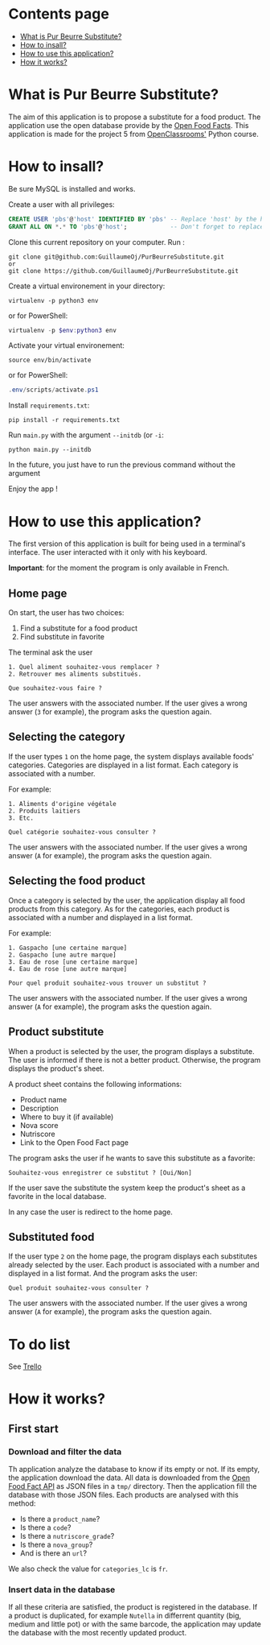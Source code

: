 # Contents page
- [What is Pur Beurre Substitute?](#what-is-pur-beurre-substitute)
- [How to insall?](#how-to-install)
- [How to use this application?](#how-to-use-this-application)
- [How it works?](#how-it-works)

# What is Pur Beurre Substitute?

The aim of this application is to propose a substitute for a food product.
The application use the open database provide by the [Open Food Facts](https://world.openfoodfacts.org/).
This application is made for the project 5 from [OpenClassrooms'](https://openclassrooms.com/fr/projects/157/assignment) Python course.

# How to insall?

Be sure MySQL is installed and works.

Create a user with all privileges:
```SQL
CREATE USER 'pbs'@'host' IDENTIFIED BY 'pbs' -- Replace 'host' by the host name on your server
GRANT ALL ON *.* TO 'pbs'@'host';            -- Don't forget to replace 'host'
```

Clone this current repository on your computer. Run :
```
git clone git@github.com:GuillaumeOj/PurBeurreSubstitute.git
or
git clone https://github.com/GuillaumeOj/PurBeurreSubstitute.git
```

Create a virtual environement in your directory:
```
virtualenv -p python3 env
```
or for PowerShell:
```powershell
virtualenv -p $env:python3 env
```

Activate your virtual environement:
```
source env/bin/activate
```
or for PowerShell:
```powershell
.env/scripts/activate.ps1
```

Install `requirements.txt`:
```
pip install -r requirements.txt
```

Run `main.py` with the argument `--initdb` (or `-i`:
```
python main.py --initdb
```

In the future, you just have to run the previous command without the argument

Enjoy the app !


# How to use this application?

The first version of this application is built for being used in a terminal's interface.
The user interacted with it only with his keyboard.

**Important**: for the moment the program is only available in French.

## Home page

On start, the user has two choices:

1. Find a substitute for a food product
2. Find substitute in favorite

The terminal ask the user

```
1. Quel aliment souhaitez-vous remplacer ?
2. Retrouver mes aliments substitués.

Que souhaitez-vous faire ?
```

The user answers with the associated number.
If the user gives a wrong answer (```3``` for example), the program asks the question again.

## Selecting the category

If the user types ```1``` on the home page, the system displays available foods' categories.
Categories are displayed in a list format. Each category is associated with a number.

For example:

```
1. Aliments d'origine végétale
2. Produits laitiers
3. Etc.

Quel catégorie souhaitez-vous consulter ?
```

The user answers with the associated number.
If the user gives a wrong answer (```A``` for example), the program asks the question again.

## Selecting the food product

Once a category is selected by the user, the application display all food products from this category.
As for the categories, each product is associated with a number and displayed in a list format.

For example:

```
1. Gaspacho [une certaine marque]
2. Gaspacho [une autre marque]
3. Eau de rose [une certaine marque]
4. Eau de rose [une autre marque]

Pour quel produit souhaitez-vous trouver un substitut ?
```

The user answers with the associated number.
If the user gives a wrong answer (```A``` for example), the program asks the question again.

## Product substitute

When a product is selected by the user, the program displays a substitute.
The user is  informed if there is not a better product. Otherwise, the program displays the product's sheet.

A product sheet contains the following informations:
- Product name
- Description
- Where to buy it (if available)
- Nova score
- Nutriscore
- Link to the Open Food Fact page

The program asks the user if he wants to save this substitute as a favorite:

```
Souhaitez-vous enregistrer ce substitut ? [Oui/Non]
```

If the user save the substitute the system keep the product's sheet as a favorite in the local database.

In any case the user is redirect to the home page.

## Substituted food

If the user type ```2``` on the home page, the program displays each substitutes already selected by the user.
Each product is associated with a number and displayed in a list format.
And the program asks the user:

```
Quel produit souhaitez-vous consulter ?
```

The user answers with the associated number.
If the user gives a wrong answer (```A``` for example), the program asks the question again.

# To do list

See [Trello](https://trello.com/b/W31VG22I/pur-beurre)

# How it works?

## First start

### Download and filter the data

Th application analyze the database to know if its empty or not. If its empty, the application download the data.
All data is downloaded from the [Open Food Fact API](https://fr.openfoodfacts.org/) as JSON files in a ```tmp/``` directory.
Then the application fill the database with those JSON files. Each products are analysed with this method:
- Is there a ```product_name```?
- Is there a ```code```?
- Is there a ```nutriscore_grade```?
- Is there a ```nova_group```?
- And is there an `url`?

We also check the value for ```categories_lc``` is ```fr```.

### Insert data in the database

If all these criteria are satisfied, the product is registered in the database.
If a product is duplicated, for example ```Nutella``` in differrent quantity (big, medium and little pot) or with the same barcode, the application may update the database with the most recently updated product.
